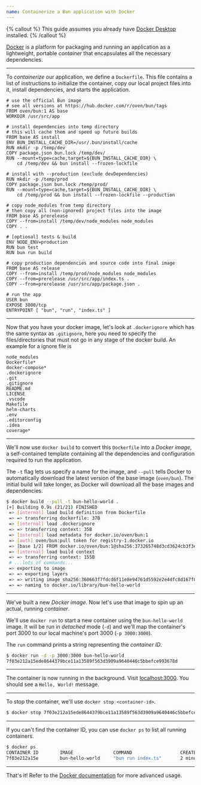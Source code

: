 ```yaml
---
name: Containerize a Bun application with Docker
---
```


{% callout %}
This guide assumes you already have [Docker Desktop](https://www.docker.com/products/docker-desktop/) installed.
{% /callout %}

[Docker](https://www.docker.com) is a platform for packaging and running an application as a lightweight, portable _container_ that encapsulates all the necessary dependencies.

---

To _containerize_ our application, we define a `Dockerfile`. This file contains a list of instructions to initialize the container, copy our local project files into it, install dependencies, and starts the application.

```docker#Dockerfile
# use the official Bun image
# see all versions at https://hub.docker.com/r/oven/bun/tags
FROM oven/bun:1 AS base
WORKDIR /usr/src/app

# install dependencies into temp directory
# this will cache them and speed up future builds
FROM base AS install
ENV BUN_INSTALL_CACHE_DIR=/usr/.bun/install/cache
RUN mkdir -p /temp/dev
COPY package.json bun.lock /temp/dev/
RUN --mount=type=cache,target=${BUN_INSTALL_CACHE_DIR} \
    cd /temp/dev && bun install --frozen-lockfile

# install with --production (exclude devDependencies)
RUN mkdir -p /temp/prod
COPY package.json bun.lock /temp/prod/
RUN --mount=type=cache,target=${BUN_INSTALL_CACHE_DIR} \
    cd /temp/prod && bun install --frozen-lockfile --production

# copy node_modules from temp directory
# then copy all (non-ignored) project files into the image
FROM base AS prerelease
COPY --from=install /temp/dev/node_modules node_modules
COPY . .

# [optional] tests & build
ENV NODE_ENV=production
RUN bun test
RUN bun run build

# copy production dependencies and source code into final image
FROM base AS release
COPY --from=install /temp/prod/node_modules node_modules
COPY --from=prerelease /usr/src/app/index.ts .
COPY --from=prerelease /usr/src/app/package.json .

# run the app
USER bun
EXPOSE 3000/tcp
ENTRYPOINT [ "bun", "run", "index.ts" ]
```

---

Now that you have your docker image, let's look at `.dockerignore` which has the same syntax as `.gitignore`, here you need to specify the files/directories that must not go in any stage of the docker build. An example for a ignore file is

```txt#.dockerignore
node_modules
Dockerfile*
docker-compose*
.dockerignore
.git
.gitignore
README.md
LICENSE
.vscode
Makefile
helm-charts
.env
.editorconfig
.idea
coverage*
```

---

We'll now use `docker build` to convert this `Dockerfile` into a _Docker image_, a self-contained template containing all the dependencies and configuration required to run the application.

The `-t` flag lets us specify a name for the image, and `--pull` tells Docker to automatically download the latest version of the base image (`oven/bun`). The initial build will take longer, as Docker will download all the base images and dependencies.

```bash
$ docker build --pull -t bun-hello-world .
[+] Building 0.9s (21/21) FINISHED
 => [internal] load build definition from Dockerfile                                                                                     0.0s
 => => transferring dockerfile: 37B                                                                                                      0.0s
 => [internal] load .dockerignore                                                                                                        0.0s
 => => transferring context: 35B                                                                                                         0.0s
 => [internal] load metadata for docker.io/oven/bun:1                                                                                    0.8s
 => [auth] oven/bun:pull token for registry-1.docker.io                                                                                  0.0s
 => [base 1/2] FROM docker.io/oven/bun:1@sha256:373265748d3cd3624cb3f3ee6004f45b1fc3edbd07a622aeeec17566d2756997                         0.0s
 => [internal] load build context                                                                                                        0.0s
 => => transferring context: 155B                                                                                                        0.0s
 # ...lots of commands...
 => exporting to image                                                                                                                   0.0s
 => => exporting layers                                                                                                                  0.0s
 => => writing image sha256:360663f7fdcd6f11e8e94761d5592e2e4dfc8d167f034f15cd5a863d5dc093c4                                             0.0s
 => => naming to docker.io/library/bun-hello-world                                                                                       0.0s
```

---

We've built a new _Docker image_. Now let's use that image to spin up an actual, running _container_.

We'll use `docker run` to start a new container using the `bun-hello-world` image. It will be run in _detached_ mode (`-d`) and we'll map the container's port 3000 to our local machine's port 3000 (`-p 3000:3000`).

The `run` command prints a string representing the _container ID_.

```sh
$ docker run -d -p 3000:3000 bun-hello-world
7f03e212a15ede8644379bce11a13589f563d3909a9640446c5bbefce993678d
```

---

The container is now running in the background. Visit [localhost:3000](http://localhost:3000). You should see a `Hello, World!` message.

---

To stop the container, we'll use `docker stop <container-id>`.

```sh
$ docker stop 7f03e212a15ede8644379bce11a13589f563d3909a9640446c5bbefce993678d
```

---

If you can't find the container ID, you can use `docker ps` to list all running containers.

```sh
$ docker ps
CONTAINER ID        IMAGE               COMMAND                  CREATED             STATUS              PORTS                    NAMES
7f03e212a15e        bun-hello-world     "bun run index.ts"       2 minutes ago       Up 2 minutes        0.0.0.0:3000->3000/tcp   flamboyant_cerf
```

---

That's it! Refer to the [Docker documentation](https://docs.docker.com/) for more advanced usage.
